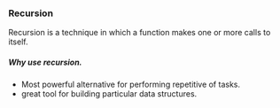 ### Recursion 

Recursion is a technique in which a function 
makes one or more calls to itself.


##### Why use recursion.

- Most powerful alternative for performing repetitive
of tasks.
- great tool for building particular data structures.